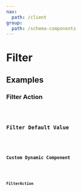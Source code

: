 ```yaml
---
nav:
  path: /client
group:
  path: /schema-components
---
```


# Filter

## Examples

### Filter Action

<code src="./demos/demo3.tsx" />

### Filter Default Value

<code src="./demos/demo2.tsx" />

### Custom Dynamic Component

<code src="./demos/demo4.tsx" />

### FilterAction

<code src="./demos/demo5.tsx" />
